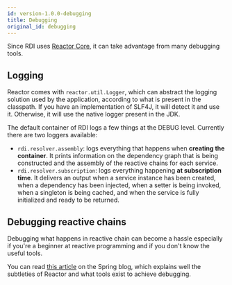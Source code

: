 ```yaml
---
id: version-1.0.0-debugging
title: Debugging
original_id: debugging
---
```


Since RDI uses [Reactor Core](https://projectreactor.io), it can take advantage from many debugging tools.

## Logging

Reactor comes with `reactor.util.Logger`, which can abstract the logging solution used by the application, according to what is present in the classpath. If you have an implementation of SLF4J, it will detect it and use it. Otherwise, it will use the native logger present in the JDK.

The default container of RDI logs a few things at the DEBUG level. Currently there are two loggers available:

* `rdi.resolver.assembly`: logs everything that happens when **creating the container**. It prints information on the dependency graph that is being constructed and the assembly of the reactive chains for each service.
* `rdi.resolver.subscription`: logs everything happening **at subscription time**. It delivers an output when a service instance has been created, when a dependency has been injected, when a setter is being invoked, when a singleton is being cached, and when the service is fully initialized and ready to be returned.

## Debugging reactive chains

Debugging what happens in reactive chain can become a hassle especially if you're a beginner at reactive programming and if you don't know the useful tools.

You can read [this article](https://spring.io/blog/2019/03/28/reactor-debugging-experience) on the Spring blog, which explains well the subtleties of Reactor and what tools exist to achieve debugging.
